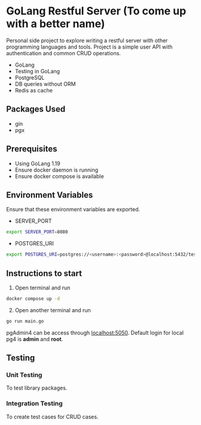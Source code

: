 # GoLang Restful Server (To come up with a better name)
Personal side project to explore writing a restful server with other programming languages and tools. Project is a
simple user API with authentication and common CRUD operations.

- GoLang
- Testing in GoLang
- PostgreSQL
- DB queries without ORM
- Redis as cache

## Packages Used
- gin
- pgx

## Prerequisites
- Using GoLang 1.19
- Ensure docker daemon is running
- Ensure docker compose is available

## Environment Variables
Ensure that these environment variables are exported.
- SERVER_PORT
```bash
export SERVER_PORT=8080
```
- POSTGRES_URI
```bash
export POSTGRES_URI=postgres://<username>:<password>@localhost:5432/test_db
```

## Instructions to start
1. Open terminal and run 
```bash
docker compose up -d
```

2. Open another terminal and run
```bash
go run main.go
```

pgAdmin4 can be access through [localhost:5050](localhost:5050). Default login for local pg4 is **admin** and **root**.

## Testing
### Unit Testing
To test library packages.

### Integration Testing
To create test cases for CRUD cases.